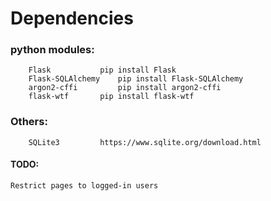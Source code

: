 # Dependencies
### python modules:
		Flask 			pip install Flask
		Flask-SQLAlchemy 	pip install Flask-SQLAlchemy
		argon2-cffi 		pip install argon2-cffi
		flask-wtf 		pip install flask-wtf
### Others:
		SQLite3			https://www.sqlite.org/download.html


#### TODO:
	Restrict pages to logged-in users
 	
